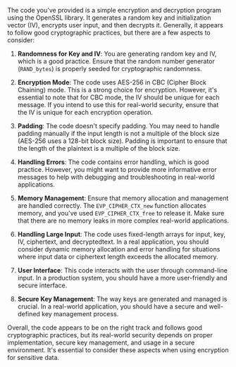 The code you've provided is a simple encryption and decryption program using the OpenSSL library. It generates a random key and initialization vector (IV), encrypts user input, and then decrypts it. Generally, it appears to follow good cryptographic practices, but there are a few aspects to consider:

1. **Randomness for Key and IV**: You are generating random key and IV, which is a good practice. Ensure that the random number generator (`RAND_bytes`) is properly seeded for cryptographic randomness.

2. **Encryption Mode**: The code uses AES-256 in CBC (Cipher Block Chaining) mode. This is a strong choice for encryption. However, it's essential to note that for CBC mode, the IV should be unique for each message. If you intend to use this for real-world security, ensure that the IV is unique for each encryption operation.

3. **Padding**: The code doesn't specify padding. You may need to handle padding manually if the input length is not a multiple of the block size (AES-256 uses a 128-bit block size). Padding is important to ensure that the length of the plaintext is a multiple of the block size.

4. **Handling Errors**: The code contains error handling, which is good practice. However, you might want to provide more informative error messages to help with debugging and troubleshooting in real-world applications.

5. **Memory Management**: Ensure that memory allocation and management are handled correctly. The `EVP_CIPHER_CTX_new` function allocates memory, and you've used `EVP_CIPHER_CTX_free` to release it. Make sure that there are no memory leaks in more complex real-world applications.

6. **Handling Large Input**: The code uses fixed-length arrays for input, key, IV, ciphertext, and decryptedtext. In a real application, you should consider dynamic memory allocation and error handling for situations where input data or ciphertext length exceeds the allocated memory.

7. **User Interface**: This code interacts with the user through command-line input. In a production system, you should have a more user-friendly and secure interface.

8. **Secure Key Management**: The way keys are generated and managed is crucial. In a real-world application, you should have a secure and well-defined key management process.

Overall, the code appears to be on the right track and follows good cryptographic practices, but its real-world security depends on proper implementation, secure key management, and usage in a secure environment. It's essential to consider these aspects when using encryption for sensitive data.